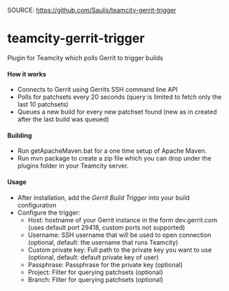 SOURCE: https://github.com/Saulis/teamcity-gerrit-trigger

teamcity-gerrit-trigger
=======================

Plugin for Teamcity which polls Gerrit to trigger builds

#### How it works
- Connects to Gerrit using Gerrits SSH command line API
- Polls for patchsets every 20 seconds (query is limited to fetch only the last 10 patchsets)
- Queues a new build for every new patchset found (new as in created after the last build was queued)

#### Building

- Run getApacheMaven.bat for a one time setup of Apache Maven.
- Run mvn package to create a zip file which you can drop under the plugins folder in your Teamcity server.

#### Usage

- After installation, add the _Gerrit Build Trigger_ into your build configuration 
- Configure the trigger:
  - Host: hostname of your Gerrit instance in the form dev.gerrit.com (uses default port 29418, custom ports not supported)
  - Username: SSH username that will be used to open connection (optional, default: the username that runs Teamcity)
  - Custom private key: Full path to the private key you want to use (optional, default: default private key of user)
  - Passphrase: Passphrase for the private key (optional)
  - Project: Filter for querying patchsets (optional)
  - Branch: Filter for querying patchsets (optional)
